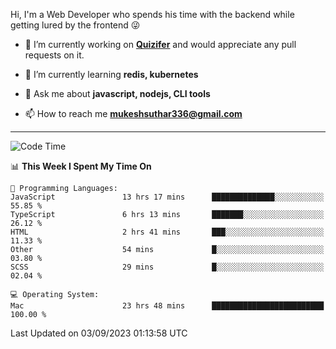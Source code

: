 Hi, I'm a Web Developer who spends his time with the backend while getting lured by the frontend 😜

- 🔭 I’m currently working on **[Quizifer](https://github.com/SutharMukesh/Quizifer/)** and would appreciate any pull requests on it.

- 🌱 I’m currently learning **redis, kubernetes**

- 💬 Ask me about **javascript, nodejs, CLI tools**

- 📫 How to reach me **mukeshsuthar336@gmail.com**

---
<!--START_SECTION:waka-->
![Code Time](http://img.shields.io/badge/Code%20Time-2%2C483%20hrs%2048%20mins-blue)

📊 **This Week I Spent My Time On** 

```text
💬 Programming Languages: 
JavaScript               13 hrs 17 mins      ██████████████░░░░░░░░░░░   55.85 % 
TypeScript               6 hrs 13 mins       ███████░░░░░░░░░░░░░░░░░░   26.12 % 
HTML                     2 hrs 41 mins       ███░░░░░░░░░░░░░░░░░░░░░░   11.33 % 
Other                    54 mins             █░░░░░░░░░░░░░░░░░░░░░░░░   03.80 % 
SCSS                     29 mins             █░░░░░░░░░░░░░░░░░░░░░░░░   02.04 % 

💻 Operating System: 
Mac                      23 hrs 48 mins      █████████████████████████   100.00 % 
```


 Last Updated on 03/09/2023 01:13:58 UTC
<!--END_SECTION:waka-->
